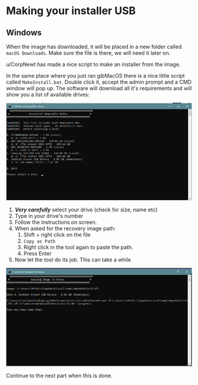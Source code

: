 # Making your installer USB

## Windows

When the image has downloaded, it will be placed in a new folder called `macOS Downloads`. Make sure the file is there, we will need it later on.

u/CorpNewt has made a nice script to make an installer from the image.

In the same place where you just ran gibMacOS there is a nice little script called `MakeInstall.bat`. Double click it, accept the admin prompt and a CMD window will pop up. The software will download all it's requirements and will show you a list of available drives:

![MakeInstall.bat](.gitbook/assets/image.png)

1. _**Very carefully**_ select your drive \(check for size, name etc\)
2. Type in your drive's number
3. Follow the instructions on screen.
4. When asked for the recovery image path:
   1. Shift + right click on the file
   2. `Copy as Path`
   3. Right click in the tool again to paste the path.
   4. Press Enter
5. Now let the tool do its job. This can take a while

![Grab a cup of coffee.](.gitbook/assets/image%20%281%29.png)

Continue to the next part when this is done.



